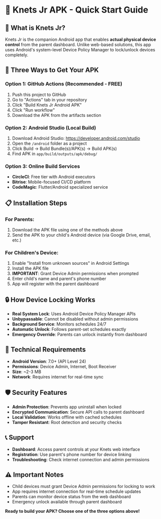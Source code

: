 # 🚀 Knets Jr APK - Quick Start Guide

## 📱 What is Knets Jr?

Knets Jr is the companion Android app that enables **actual physical device control** from the parent dashboard. Unlike web-based solutions, this app uses Android's system-level Device Policy Manager to lock/unlock devices completely.

## 🎯 Three Ways to Get Your APK

### Option 1: GitHub Actions (Recommended - FREE)
1. Push this project to GitHub
2. Go to "Actions" tab in your repository  
3. Click "Build Knets Jr Android APK"
4. Click "Run workflow" 
5. Download the APK from the artifacts section

### Option 2: Android Studio (Local Build)
1. Download Android Studio: https://developer.android.com/studio
2. Open the `/android` folder as a project
3. Click Build → Build Bundle(s)/APK(s) → Build APK(s)
4. Find APK in `app/build/outputs/apk/debug/`

### Option 3: Online Build Services
- **CircleCI**: Free tier with Android executors
- **Bitrise**: Mobile-focused CI/CD platform
- **CodeMagic**: Flutter/Android specialized service

## 📋 Installation Steps

### For Parents:
1. Download the APK file using one of the methods above
2. Send the APK to your child's Android device (via Google Drive, email, etc.)

### For Children's Device:
1. Enable "Install from unknown sources" in Android Settings
2. Install the APK file
3. **IMPORTANT**: Grant Device Admin permissions when prompted
4. Enter child's name and parent's phone number
5. App will register with the parent dashboard

## 🔒 How Device Locking Works

- **Real System Lock**: Uses Android Device Policy Manager APIs
- **Unbypassable**: Cannot be disabled without admin permissions
- **Background Service**: Monitors schedules 24/7
- **Automatic Unlock**: Follows parent-set schedules exactly
- **Emergency Override**: Parents can unlock instantly from dashboard

## 🔧 Technical Requirements

- **Android Version**: 7.0+ (API Level 24)
- **Permissions**: Device Admin, Internet, Boot Receiver
- **Size**: ~2-3 MB
- **Network**: Requires internet for real-time sync

## 🛡️ Security Features

- **Admin Protection**: Prevents app uninstall when locked
- **Encrypted Communication**: Secure API calls to parent dashboard
- **Local Validation**: Works offline with cached schedules
- **Tamper Resistant**: Root detection and security checks

## 📞 Support

- **Dashboard**: Access parent controls at your Knets web interface
- **Registration**: Use parent's phone number for device linking
- **Troubleshooting**: Check internet connection and admin permissions

## ⚠️ Important Notes

- Child devices must grant Device Admin permissions for locking to work
- App requires internet connection for real-time schedule updates
- Parents can monitor device status from the web dashboard
- Emergency unlock available through parent dashboard

**Ready to build your APK? Choose one of the three options above!**